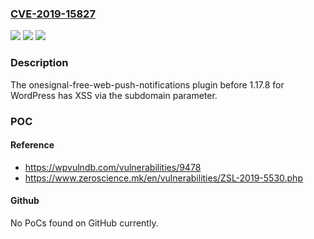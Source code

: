 ### [CVE-2019-15827](https://cve.mitre.org/cgi-bin/cvename.cgi?name=CVE-2019-15827)
![](https://img.shields.io/static/v1?label=Product&message=n%2Fa&color=blue)
![](https://img.shields.io/static/v1?label=Version&message=n%2Fa&color=blue)
![](https://img.shields.io/static/v1?label=Vulnerability&message=n%2Fa&color=brighgreen)

### Description

The onesignal-free-web-push-notifications plugin before 1.17.8 for WordPress has XSS via the subdomain parameter.

### POC

#### Reference
- https://wpvulndb.com/vulnerabilities/9478
- https://www.zeroscience.mk/en/vulnerabilities/ZSL-2019-5530.php

#### Github
No PoCs found on GitHub currently.

